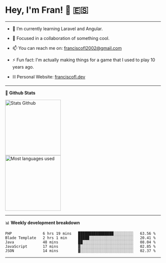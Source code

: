 # Hey, I'm Fran! 👋 :es:

-------

- 🌱 I’m currently learning Laravel and Angular.

- 👯 Focused in a collaboration of something cool.

- 📫 You can reach me on: franciscofl2002@gmail.com

- ⚡ Fun fact: I'm actually making things for a game that I used to play 10 years ago.

- ⛓  Personal Website: [franciscofl.dev](https://www.franciscofl.dev/)

-------

📝 **Github Stats**


<div align="left">
  <img height="180em" src="https://github-readme-stats.vercel.app/api?username=franciscofl12&count_private=true&show_icons=true&theme=dracula&bg_color=-45deg,282A36,3D3344" alt="Stats Github"/>
  <br>
  <img height="180em" src="https://github-readme-stats.vercel.app/api/top-langs/?username=franciscofl12&count_private&theme=dracula&bg_color=-45deg,282A36,3D3344&layout=compact&langs_count=6" alt="Most languages used"/>
</div>

-------

📊 **Weekly development breakdown**


<!--START_SECTION:waka-->
```text
PHP              6 hrs 19 mins   ████████████████░░░░░░░░░   63.56 % 
Blade Template   2 hrs 1 min     █████░░░░░░░░░░░░░░░░░░░░   20.41 % 
Java             48 mins         ██░░░░░░░░░░░░░░░░░░░░░░░   08.04 % 
JavaScript       17 mins         ▓░░░░░░░░░░░░░░░░░░░░░░░░   02.85 % 
JSON             14 mins         ▓░░░░░░░░░░░░░░░░░░░░░░░░   02.37 % 
```
<!--END_SECTION:waka-->

-------

